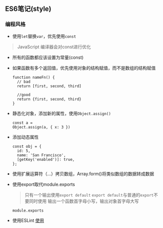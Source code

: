 ## ES6笔记(style)

### 编程风格

- 使用`let`替换`var`，优先使用`const`

 > JavaScript 编译器会对const进行优化  
 
 - 所有的函数都应该设置为常量(const)
 - 如果函数有多个返回值，优先使用对象的结构赋值，而不是数组的结构赋值

	````
	function nameFn() {
	  // bad
	  return [first, second, third]
	
	  //good
	  return {first, second, third}
	}
	````

- 静态化对象，添加新的属性，使用`Object.assign()`

	````
	const a = 
	Object.assign(a, { x: 3 })
	````


- 添加动态属性

	````
	const obj = {
	  id: 5,
	  name: 'San Francisco',
	  [getKey('enabled')]: true,
	};
	````

- 使用扩展运算符（...）拷贝数组，Array.form()将类似数组的数据转成数据
- 使用export取代module.exports

	> 只有一个输出使用`export default`
	> `export default`与普通的`export`不要同时使用
	> 输出一个函数首字母小写，输出对象首字母大写
	
	````
	module.exports 
	````
- 使用ESLint [使用](http://jscs.info/)


